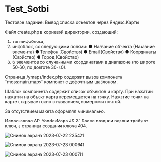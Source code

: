 # Test_Sotbi
Тестовое задание:
Вывод списка объектов через Яндекс.Карты

Файл create.php в корневой директории, создающий:
  1) тип инфоблока, 
  2) инфоблок, со следующими полями:
      ● Название объекта (Назавние элемента)
      ● Телефон (Свойство)
      ● Email (Свойство)
      ● Координаты (Свойство)
      ● Город (Свойство)
   4) 6 элементов со случайными координатами в диапазоне (по широте 50-60, по долготе 30-40). 

Страница /ymaps/index.php содержит вызов компонета "moss:main.maps" компонет с дефолтным шаблоном.

Шаблон компонента содержит список объектов и карту. 
  При нажатии нажатии на объект карта перемещается на точку. 
  Нажатие точки на карте открывает окно с названием, номером и почтой.

За отсутствием макета оформлял минимально.

Использовал API YandexMaps JS 2.1 
 Более позднии версии требуют ключ, а страница создания ключа 404.
 
![Снимок экрана 2023-07-22 235421](https://github.com/MosKon7/Test_Sotbi/assets/43854207/47894d2f-866c-4f88-84bd-aa34e4128060)

![Снимок экрана 2023-07-23 000641](https://github.com/MosKon7/Test_Sotbi/assets/43854207/8f3c009c-b507-431c-9042-52443e6432ca)

![Снимок экрана 2023-07-23 000711](https://github.com/MosKon7/Test_Sotbi/assets/43854207/d1c56182-8565-4e90-9142-df644b259582)

